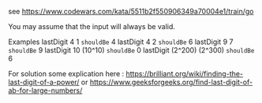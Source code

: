 see https://www.codewars.com/kata/5511b2f550906349a70004e1/train/go

You may assume that the input will always be valid.

Examples
lastDigit 4 1             `shouldBe` 4
lastDigit 4 2             `shouldBe` 6
lastDigit 9 7             `shouldBe` 9
lastDigit 10 (10^10)      `shouldBe` 0
lastDigit (2^200) (2^300) `shouldBe` 6

For solution some explication here :
https://brilliant.org/wiki/finding-the-last-digit-of-a-power/ or https://www.geeksforgeeks.org/find-last-digit-of-ab-for-large-numbers/